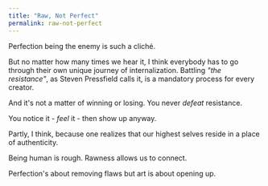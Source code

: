 ```yaml
---
title: "Raw, Not Perfect"
permalink: raw-not-perfect
---
```


Perfection being the enemy is such a cliché.

But no matter how many times we hear it, I think everybody has to go through their own unique journey of internalization. Battling *"the resistance"*, as Steven Pressfield calls it, is a mandatory process for every creator.

And it's not a matter of winning or losing. You never *defeat* resistance.

You notice it - *feel* it - then show up anyway.

Partly, I think, because one realizes that our highest selves reside in a place of authenticity.

Being human is rough. Rawness allows us to connect.

Perfection's about removing flaws but art is about opening up.

